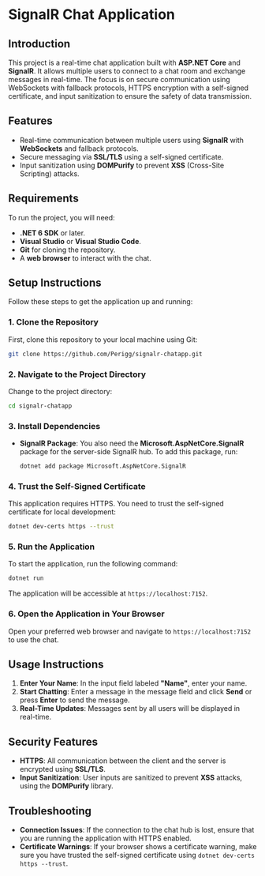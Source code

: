 # SignalR Chat Application

## Introduction
This project is a real-time chat application built with **ASP.NET Core** and **SignalR**. It allows multiple users to connect to a chat room and exchange messages in real-time. The focus is on secure communication using WebSockets with fallback protocols, HTTPS encryption with a self-signed certificate, and input sanitization to ensure the safety of data transmission.

## Features
- Real-time communication between multiple users using **SignalR** with **WebSockets** and fallback protocols.
- Secure messaging via **SSL/TLS** using a self-signed certificate.
- Input sanitization using **DOMPurify** to prevent **XSS** (Cross-Site Scripting) attacks.

## Requirements
To run the project, you will need:
- **.NET 6 SDK** or later.
- **Visual Studio** or **Visual Studio Code**.
- **Git** for cloning the repository.
- A **web browser** to interact with the chat.

## Setup Instructions
Follow these steps to get the application up and running:

### 1. Clone the Repository
First, clone this repository to your local machine using Git:
```sh
git clone https://github.com/Perigg/signalr-chatapp.git
```

### 2. Navigate to the Project Directory
Change to the project directory:
```sh
cd signalr-chatapp
```

### 3. Install Dependencies

- **SignalR Package**: You also need the **Microsoft.AspNetCore.SignalR** package for the server-side SignalR hub. To add this package, run:
  ```sh
  dotnet add package Microsoft.AspNetCore.SignalR
  ```

### 4. Trust the Self-Signed Certificate
This application requires HTTPS. You need to trust the self-signed certificate for local development:
```sh
dotnet dev-certs https --trust
```

### 5. Run the Application
To start the application, run the following command:
```sh
dotnet run
```
The application will be accessible at `https://localhost:7152`.

### 6. Open the Application in Your Browser
Open your preferred web browser and navigate to `https://localhost:7152` to use the chat.

## Usage Instructions
1. **Enter Your Name**: In the input field labeled **"Name"**, enter your name.
2. **Start Chatting**: Enter a message in the message field and click **Send** or press **Enter** to send the message.
3. **Real-Time Updates**: Messages sent by all users will be displayed in real-time.

## Security Features
- **HTTPS**: All communication between the client and the server is encrypted using **SSL/TLS**.
- **Input Sanitization**: User inputs are sanitized to prevent **XSS** attacks, using the **DOMPurify** library.

## Troubleshooting
- **Connection Issues**: If the connection to the chat hub is lost, ensure that you are running the application with HTTPS enabled.
- **Certificate Warnings**: If your browser shows a certificate warning, make sure you have trusted the self-signed certificate using `dotnet dev-certs https --trust`.
